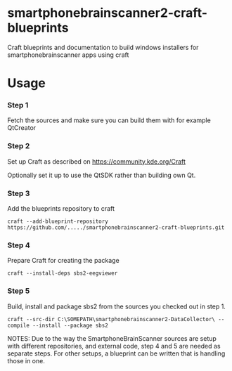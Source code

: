 # smartphonebrainscanner2-craft-blueprints
Craft blueprints and documentation to build windows installers for smartphonebrainscanner apps using craft

# Usage

### Step 1
Fetch the sources and make sure you can build them with for example QtCreator

### Step 2
Set up Craft as described on
https://community.kde.org/Craft

Optionally set it up to use the QtSDK rather than building own Qt.

### Step 3
Add the blueprints repository to craft

```
craft --add-blueprint-repository https://github.com/...../smartphonebrainscanner2-craft-blueprints.git
```

### Step 4
Prepare Craft for creating the package

```
craft --install-deps sbs2-eegviewer
```

### Step 5
Build, install and package sbs2 from the sources you checked out in step 1.

```
craft --src-dir C:\SOMEPATH\smartphonebrainscanner2-DataCollector\ --compile --install --package sbs2
```

NOTES:
Due to the way the SmartphoneBrainScanner sources are setup with different repositories, and external code, step 4 and 5 are needed as
separate steps. For other setups, a blueprint can be written that is handling those in one.
